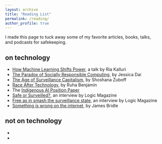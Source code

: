 ```yaml
---
layout: archive
title: "Reading List"
permalink: /reading/
author_profile: true
---
```


I made this page to tuck away some of my favorite articles, books, talks, and podcasts for safekeeping.

on technology
------

* [How Machine Learning Shifts Power](https://slideslive.com/38923453/the-values-of-machine-learning), a talk by Ria Kalluri
* [The Paradox of Socially Responsible Computing](http://www.theindy.org/2235), by Jessica Dai
* [The Age of Surveillance Capitalism](https://www.amazon.com/Age-Surveillance-Capitalism-Future-Frontier/dp/1610395697), by Shoshana Zuboff
* [Race After Technology](https://www.ruhabenjamin.com/race-after-technology), by Ruha Benjamin
* The [Indigenous AI Position Paper](http://www.indigenous-ai.net/position-paper)
* [Safe or Surveilled?](https://logicmag.io/security/safe-or-just-surveilled-tawana-petty-on-facial-recognition/), an interview by Logic Magazine
* [Free as in smash the surveillance state](https://logicmag.io/security/free-as-in-smash-the-surveillance-state-alison-macrina-on-library-freedom/), an interview by Logic Magazine
* [Something is wrong on the internet](https://medium.com/@jamesbridle/something-is-wrong-on-the-internet-c39c471271d2), by James Bridle

not on technology
------
* 
* 
